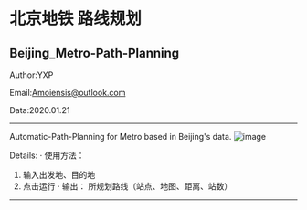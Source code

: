 北京地铁 路线规划
======================================================================
Beijing_Metro-Path-Planning
---------------------------------------

Author:YXP

Email:Amoiensis@outlook.com

Data:2020.01.21
***************************************
Automatic-Path-Planning for Metro based in Beijing's data.
![image](https://github.com/Amoiensis/Beijing_Metro-Path-Planning/blob/master/picture/pic1.JPG)

Details:
· 使用方法：
1. 输入出发地、目的地
2. 点击运行
· 输出：
所规划路线（站点、地图、距离、站数）
***************************************
